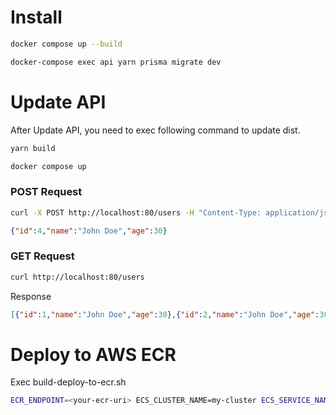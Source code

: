 # Install
```zsh
docker compose up --build
```
```zsh
docker-compose exec api yarn prisma migrate dev
```

# Update API
After Update API, you need to exec following command to update dist.
```zsh
yarn build
```
```zsh
docker compose up 
```

### POST Request
```zsh
curl -X POST http://localhost:80/users -H "Content-Type: application/json" -d '{"name": "John Doe", "age": 30}'
```
```json
{"id":4,"name":"John Doe","age":30}
```

### GET Request
```zsh
curl http://localhost:80/users
```

Response
```json
[{"id":1,"name":"John Doe","age":30},{"id":2,"name":"John Doe","age":30},{"id":3,"name":"John Doe","age":30}]
```


# Deploy to AWS ECR
Exec build-deploy-to-ecr.sh
```zsh
ECR_ENDPOINT=<your-ecr-uri> ECS_CLUSTER_NAME=my-cluster ECS_SERVICE_NAME=my-service IMAGE_NAME=latest ./build-deploy-to-ecr.sh
```
